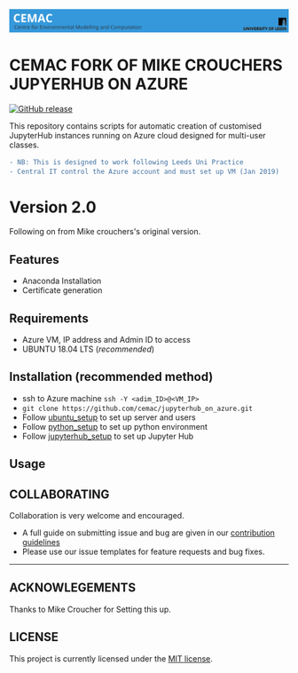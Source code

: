 <div align="center">
<a href="https://www.cemac.leeds.ac.uk/">
  <img src="https://github.com/cemac/cemac_generic/blob/master/Images/cemac.png"></a>
  <br>
</div>

# CEMAC FORK OF MIKE CROUCHERS JUPYERHUB ON AZURE


[![GitHub release](https://img.shields.io/badge/release-v.2.0-blue.svg)](
https://github.com/cemac/jupyterhub_on_azure/releases/tag/2.0)

This repository contains scripts for automatic creation of customised JupyterHub instances running on Azure cloud designed for multi-user classes.

```diff
- NB: This is designed to work following Leeds Uni Practice
- Central IT control the Azure account and must set up VM (Jan 2019)
```
# Version 2.0 #

Following on from Mike crouchers's original version.

## Features ##

* Anaconda Installation
* Certificate generation

## Requirements

* Azure VM, IP address and Admin ID to access
* UBUNTU 18.04 LTS (*recommended*)

## Installation (recommended method)

* ssh to Azure machine `ssh -Y <adim_ID>@<VM_IP>`
* `git clone https://github.com/cemac/jupyterhub_on_azure.git`
* Follow [ubuntu_setup](./ubuntu_setup) to set up server and users
* Follow [python_setup](./python_setup) to set up python environment
* Follow [jupyterhub_setup](./jupyterhub_setup) to set up Jupyter Hub

## Usage ##

## COLLABORATING

Collaboration is very welcome and encouraged.
* A full guide on submitting issue and bug are given in our [contribution guidelines](https://github.com/cemac/jupyterhub_on_azure/blob/master/CONTRIBUTING.md)
* Please use our issue templates for feature requests and bug fixes.

<hr>

## ACKNOWLEGEMENTS

Thanks to Mike Croucher for Setting this up.

## LICENSE

This project is currently licensed under the [MIT license](https://choosealicense.com/licenses/mit/).
